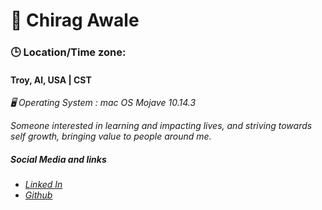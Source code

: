 <h1> 👨 Chirag Awale </h1>
<p><h3> 🕒 Location/Time zone: </h3>  <h4> Troy, Al, USA | CST </h4>
<i> 🖥️ Operating System : mac OS Mojave 10.14.3
</p> 
<p> Someone interested in learning and impacting lives, and striving towards self growth, bringing value to people around me. </p>
<h5> Social Media and links </h5>
<ul>
 <li> <a href = https://www.linkedin.com/in/chirag-awale/> Linked In </a> </li>
 <li> <a href = https://github.com/ChiragAwale/> Github </a> </li>
</ul>
  

